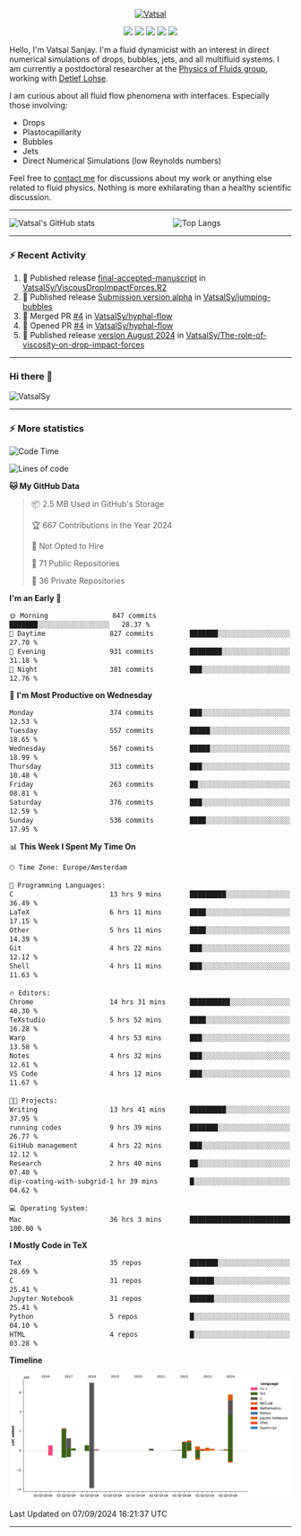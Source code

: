<center>

[<img alt="Vatsal" width="200px" src="https://www.dropbox.com/s/dxyybgtblo8er6h/Logo_Vatsal_Vector.png?raw=1">](https://www.vatsalsanjay.com)

[<img src="https://img.shields.io/badge/googlescholar-4285F4?&style=for-the-badge&logo=googlescholar&logoColor=white">](https://scholar.google.com/citations?hl=en&user=67aQviYAAAAJ)
[<img src="https://img.shields.io/static/v1.svg?&style=for-the-badge&logo=ResearchGate&label=&message=ResearchGate&logoColor=white&color=green">](https://www.researchgate.net/profile/Vatsal-Sanjay-2)
[<img src="https://img.shields.io/badge/twitter-1DA1F2?&style=for-the-badge&logo=twitter&logoColor=white">](https://twitter.com/VatsalSanjay)
[<img src="https://img.shields.io/badge/linkedin-0A66C2?&style=for-the-badge&logo=linkedin">](https://www.linkedin.com/in/vatsalsanjay/)
[<img src="https://img.shields.io/badge/orcid-A6CE39?&style=for-the-badge&logo=orcid&logoColor=white">](https://orcid.org/0000-0002-4293-6099)

</center>

Hello, I'm Vatsal Sanjay. I'm a fluid dynamicist with an interest in direct numerical simulations of drops, bubbles, jets, and all multifluid systems. I am currently a postdoctoral researcher at the [Physics of Fluids group](https://pof.tnw.utwente.nl), working with [Detlef Lohse](https://en.wikipedia.org/wiki/Detlef_Lohse). 

I am curious about all fluid flow phenomena with interfaces. Especially those involving:

- Drops
- Plastocapillarity
- Bubbles
- Jets
- Direct Numerical Simulations (low Reynolds numbers)

Feel free to [contact me](mailto:contact@vatsalsanjay.com) for discussions about my work or anything else related to fluid physics. Nothing is more exhilarating than a healthy scientific discussion.

<!-- ![Vatsal's GitHub stats](https://github-readme-stats-xi-wine-74.vercel.app/api?username=VatsalSy&show_icons=true&theme=vision-friendly-dark)

![Top Langs](https://github-readme-stats-xi-wine-74.vercel.app/api/top-langs/?username=VatsalSy&layout=compact&theme=vision-friendly-dark) -->

---
<div style="display: flex; justify-content: space-between;">
    <img src="https://github-readme-stats-xi-wine-74.vercel.app/api?username=VatsalSy&show_icons=true&theme=vision-friendly-dark" alt="Vatsal's GitHub stats" style="width: 55%;">
    <img src="https://github-readme-stats-xi-wine-74.vercel.app/api/top-langs/?username=VatsalSy&layout=compact&theme=vision-friendly-dark" alt="Top Langs" style="width: 42%;">
</div>

---

### :zap: Recent Activity

<!--START_SECTION:activity-->
1. 🚀 Published release [final-accepted-manuscript](https://github.com/VatsalSy/ViscousDropImpactForces.R2/releases/tag/vFinal) in [VatsalSy/ViscousDropImpactForces.R2](https://github.com/VatsalSy/ViscousDropImpactForces.R2)
2. 🚀 Published release [Submission version alpha](https://github.com/VatsalSy/jumping-bubbles/releases/tag/v0) in [VatsalSy/jumping-bubbles](https://github.com/VatsalSy/jumping-bubbles)
3. 🎉 Merged PR [#4](https://github.com/VatsalSy/hyphal-flow/pull/4) in [VatsalSy/hyphal-flow](https://github.com/VatsalSy/hyphal-flow)
4. 💪 Opened PR [#4](https://github.com/VatsalSy/hyphal-flow/pull/4) in [VatsalSy/hyphal-flow](https://github.com/VatsalSy/hyphal-flow)
5. 🚀 Published release [version August 2024](https://github.com/VatsalSy/The-role-of-viscosity-on-drop-impact-forces/releases/tag/v1.0) in [VatsalSy/The-role-of-viscosity-on-drop-impact-forces](https://github.com/VatsalSy/The-role-of-viscosity-on-drop-impact-forces)
<!--END_SECTION:activity-->
---

### Hi there 👋
<p align="left"> <img src="https://komarev.com/ghpvc/?username=VatsalSy&label=Profile%20views&color=orange&style=for-the-badge" alt="VatsalSy" /> </p>

---
### :zap: More statistics

<!--START_SECTION:waka-->
![Code Time](http://img.shields.io/badge/Code%20Time-297%20hrs%2039%20mins-blue)

![Lines of code](https://img.shields.io/badge/From%20Hello%20World%20I%27ve%20Written-21.1%20million%20lines%20of%20code-blue)

**🐱 My GitHub Data** 

> 📦 2.5 MB Used in GitHub's Storage 
 > 
> 🏆 667 Contributions in the Year 2024
 > 
> 🚫 Not Opted to Hire
 > 
> 📜 71 Public Repositories 
 > 
> 🔑 36 Private Repositories 
 > 
**I'm an Early 🐤** 

```text
🌞 Morning                847 commits         ███████░░░░░░░░░░░░░░░░░░   28.37 % 
🌆 Daytime                827 commits         ███████░░░░░░░░░░░░░░░░░░   27.70 % 
🌃 Evening                931 commits         ████████░░░░░░░░░░░░░░░░░   31.18 % 
🌙 Night                  381 commits         ███░░░░░░░░░░░░░░░░░░░░░░   12.76 % 
```
📅 **I'm Most Productive on Wednesday** 

```text
Monday                   374 commits         ███░░░░░░░░░░░░░░░░░░░░░░   12.53 % 
Tuesday                  557 commits         █████░░░░░░░░░░░░░░░░░░░░   18.65 % 
Wednesday                567 commits         █████░░░░░░░░░░░░░░░░░░░░   18.99 % 
Thursday                 313 commits         ███░░░░░░░░░░░░░░░░░░░░░░   10.48 % 
Friday                   263 commits         ██░░░░░░░░░░░░░░░░░░░░░░░   08.81 % 
Saturday                 376 commits         ███░░░░░░░░░░░░░░░░░░░░░░   12.59 % 
Sunday                   536 commits         ████░░░░░░░░░░░░░░░░░░░░░   17.95 % 
```


📊 **This Week I Spent My Time On** 

```text
🕑︎ Time Zone: Europe/Amsterdam

💬 Programming Languages: 
C                        13 hrs 9 mins       █████████░░░░░░░░░░░░░░░░   36.49 % 
LaTeX                    6 hrs 11 mins       ████░░░░░░░░░░░░░░░░░░░░░   17.15 % 
Other                    5 hrs 11 mins       ████░░░░░░░░░░░░░░░░░░░░░   14.39 % 
Git                      4 hrs 22 mins       ███░░░░░░░░░░░░░░░░░░░░░░   12.12 % 
Shell                    4 hrs 11 mins       ███░░░░░░░░░░░░░░░░░░░░░░   11.63 % 

🔥 Editors: 
Chrome                   14 hrs 31 mins      ██████████░░░░░░░░░░░░░░░   40.30 % 
TeXstudio                5 hrs 52 mins       ████░░░░░░░░░░░░░░░░░░░░░   16.28 % 
Warp                     4 hrs 53 mins       ███░░░░░░░░░░░░░░░░░░░░░░   13.58 % 
Notes                    4 hrs 32 mins       ███░░░░░░░░░░░░░░░░░░░░░░   12.61 % 
VS Code                  4 hrs 12 mins       ███░░░░░░░░░░░░░░░░░░░░░░   11.67 % 

🐱‍💻 Projects: 
Writing                  13 hrs 41 mins      █████████░░░░░░░░░░░░░░░░   37.95 % 
running codes            9 hrs 39 mins       ███████░░░░░░░░░░░░░░░░░░   26.77 % 
GitHub management        4 hrs 22 mins       ███░░░░░░░░░░░░░░░░░░░░░░   12.12 % 
Research                 2 hrs 40 mins       ██░░░░░░░░░░░░░░░░░░░░░░░   07.40 % 
dip-coating-with-subgrid-1 hr 39 mins        █░░░░░░░░░░░░░░░░░░░░░░░░   04.62 % 

💻 Operating System: 
Mac                      36 hrs 3 mins       █████████████████████████   100.00 % 
```

**I Mostly Code in TeX** 

```text
TeX                      35 repos            ███████░░░░░░░░░░░░░░░░░░   28.69 % 
C                        31 repos            ██████░░░░░░░░░░░░░░░░░░░   25.41 % 
Jupyter Notebook         31 repos            ██████░░░░░░░░░░░░░░░░░░░   25.41 % 
Python                   5 repos             █░░░░░░░░░░░░░░░░░░░░░░░░   04.10 % 
HTML                     4 repos             █░░░░░░░░░░░░░░░░░░░░░░░░   03.28 % 
```



**Timeline**

![Lines of Code chart](https://raw.githubusercontent.com/VatsalSy/VatsalSy/main/assets/bar_graph.png)


 Last Updated on 07/09/2024 16:21:37 UTC
<!--END_SECTION:waka-->
---
